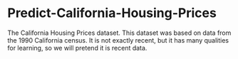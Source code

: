 # Predict-California-Housing-Prices
The California Housing Prices dataset. This dataset was based on data from the 1990 California census. It is not exactly recent, but it has many qualities for learning, so we will pretend it is recent data.
